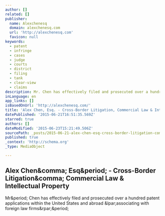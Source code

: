 ```yaml
---
author: []
related: []
publisher:
  name: Alexchenesq
  domain: alexchenesq.com
  url: 'http://alexchenesq.com'
  favicon: null
keywords:
  - patent
  - infringe
  - cases
  - judge
  - courts
  - district
  - filing
  - tank
  - clear-view
  - claims
description: Mr. Chen has effectively filed and prosecuted over a hundred patent applications within the United States and abroad (associating with foreign law firms).
inLanguage: en
app_links: []
isBasedOnUrl: 'http://alexchenesq.com/'
title: 'Alex Chen, Esq. - Cross-Border Litigation, Commercial Law & Intellectual Property'
datePublished: '2015-06-21T16:51:35.569Z'
starred: true
authors: []
dateModified: '2015-06-23T15:21:49.506Z'
sourcePath: _posts/2015-06-21-alex-chen-esq-cross-border-litigation-commercial-law-and.md
published: true
_context: 'http://schema.org'
_type: MediaObject

---
```

<article style=""><h1>Alex Chen&amp;comma; Esq&amp;period; - Cross-Border Litigation&amp;comma; Commercial Law &amp; Intellectual Property</h1><p>Mr&amp;period; Chen has effectively filed and prosecuted over a hundred patent applications within the United States and abroad &amp;lpar;associating with foreign law firms&amp;rpar;&amp;period;</p></article>
